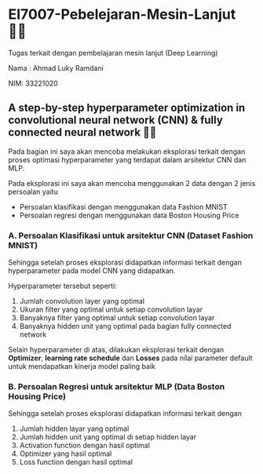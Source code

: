 # EI7007-Pebelejaran-Mesin-Lanjut :technologist:
Tugas terkait dengan pembelajaran mesin lanjut (Deep Learning)

Nama : Ahmad Luky Ramdani

NIM: 33221020
## A step-by-step hyperparameter optimization in convolutional neural network (CNN) & fully connected neural network :scientist:

Pada bagian ini saya akan mencoba melakukan eksplorasi terkait dengan proses optimasi hyperparameter yang terdapat dalam arsitektur CNN dan MLP. 

Pada eksplorasi ini saya akan mencoba menggunakan 2 data dengan 2 jenis persoalan yaitu 
- Persoalan klasifikasi dengan menggunakan data Fashion MNIST
- Persoalan regresi dengan menggunakan data Boston Housing Price

### A. Persoalan Klasifikasi untuk arsitektur CNN (Dataset Fashion MNIST)
Sehingga setelah proses eksplorasi didapatkan informasi terkait dengan hyperparameter pada model CNN yang didapatkan. 

Hyperparameter tersebut seperti:
1. Jumlah convolution layer yang optimal
2. Ukuran filter yang optimal untuk setiap convolution layar
3. Banyaknya filter yang optimal untuk setiap convolution layar
4. Banyaknya hidden unit yang optimal pada bagian fully connected network

Selain hyperparameter di atas, dilakukan eksplorasi terkait dengan **Optimizer**, **learning rate schedule** dan **Losses** pada nilai parameter default untuk mendapatkan kinerja model paling baik

### B. Persoalan Regresi untuk arsitektur MLP (Data Boston Housing Price)

Sehingga setelah proses eksplorasi didapatkan informasi terkait dengan
1. Jumlah hidden layar yang optimal
2. Jumlah hidden unit yang optimal di setiap hidden layar
3. Activation function dengan hasil optimal 
4. Optimizer yang hasil optimal
5. Loss function dengan hasil optimal
